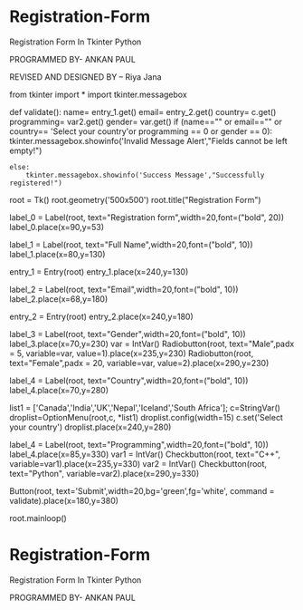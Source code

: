 # Registration-Form
Registration Form In Tkinter Python


PROGRAMMED BY- ANKAN PAUL 

 REVISED AND DESIGNED BY – Riya Jana



from tkinter import *
import tkinter.messagebox

def validate():
    name= entry_1.get()
    email= entry_2.get()
    country= c.get()
    programming= var2.get()
    gender= var.get()
    if (name=="" or email=="" or country== 'Select your country'or programming == 0 or gender == 0):
        tkinter.messagebox.showinfo('Invalid Message Alert',"Fields cannot be left empty!")

    else:
        tkinter.messagebox.showinfo('Success Message',"Successfully registered!")
        

   
root = Tk()
root.geometry('500x500')
root.title("Registration Form")


label_0 = Label(root, text="Registration form",width=20,font=("bold", 20))
label_0.place(x=90,y=53)

label_1 = Label(root, text="Full Name",width=20,font=("bold", 10))
label_1.place(x=80,y=130)

entry_1 = Entry(root)
entry_1.place(x=240,y=130)

label_2 = Label(root, text="Email",width=20,font=("bold", 10))
label_2.place(x=68,y=180)

entry_2 = Entry(root)
entry_2.place(x=240,y=180)

label_3 = Label(root, text="Gender",width=20,font=("bold", 10))
label_3.place(x=70,y=230)
var = IntVar()
Radiobutton(root, text="Male",padx = 5, variable=var, value=1).place(x=235,y=230)
Radiobutton(root, text="Female",padx = 20, variable=var, value=2).place(x=290,y=230)

label_4 = Label(root, text="Country",width=20,font=("bold", 10))
label_4.place(x=70,y=280)

list1 = ['Canada','India','UK','Nepal','Iceland','South Africa'];
c=StringVar()
droplist=OptionMenu(root,c, *list1)
droplist.config(width=15)
c.set('Select your country') 
droplist.place(x=240,y=280)

label_4 = Label(root, text="Programming",width=20,font=("bold", 10))
label_4.place(x=85,y=330)
var1 = IntVar()
Checkbutton(root, text="C++", variable=var1).place(x=235,y=330)
var2 = IntVar()
Checkbutton(root, text="Python", variable=var2).place(x=290,y=330)

Button(root, text='Submit',width=20,bg='green',fg='white', command = validate).place(x=180,y=380)

root.mainloop()








# Registration-Form
Registration Form In Tkinter Python


PROGRAMMED BY- ANKAN PAUL 
